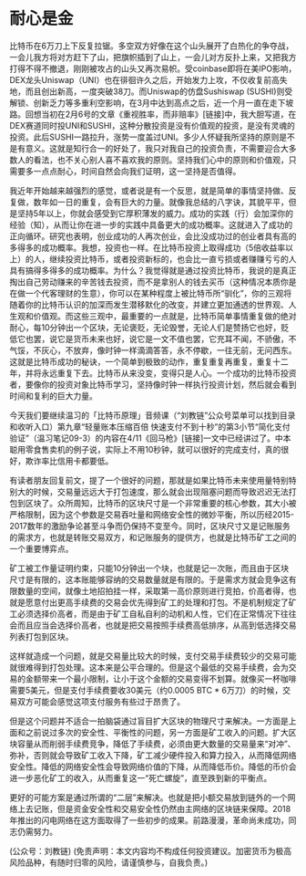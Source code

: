 # 耐心是金

比特币在6万刀上下反复拉锯。多空双方好像在这个山头展开了白热化的争夺战，一会儿我方将对方赶下了山，把旗帜插到了山上，一会儿对方反扑上来，又把我方打得不得不撤退，刚刚被攻占的山头又再次易帜。受coinbase即将在美IPO影响，DEX龙头Uniswap（UNI）也在徘徊许久之后，开始发力上攻，不仅收复前高失地，而且创出新高，一度突破38刀。而Uniswap的仿盘Sushiswap \(SUSHI\)则受解锁、创新乏力等多重利空影响，在3月中达到高点之后，近一个月一直在走下坡路。回想当初在2月6号的文章《重视胜率，而非赔率》\[链接\]中，我大胆写道，在DEX赛道同时投UNI和SUSHI，这种分散投资是没有价值观的投资，​是没有灵魂的投资。此后SUSHI一路拉升，涨势一度盖过UNI。多少人怀疑我所坚持的原则是不是有意义。这就是知行合一的好处了，我只对我自己的投资负责，不需要迎合大多数人的看法，也不关心别人喜不喜欢我的原则。坚持我们心中的原则和价值观，只需要多一点点耐心，时间自然会向我们证明，这一坚持是否值得。

我近年开始越来越强烈的感觉，或者说是有一个反思，就是简单的事情坚持做、反复做，数年如一日的重复，会有巨大的力量。就像我总结的八字诀，其貌平平，但是坚持5年以上，你就会感受到它厚积薄发的威力。成功的实践（行）会加深你的经验（知），从而让你在进一步的实践中具备更大的成功概率。这就进入了成功的正向循环。研究也表明，创业成功的人再次创业，会比没成功过的创业者具有高的多得多的成功概率。我想，投资也一样。在比特币投资上取得成功（5倍收益率以上）的人，继续投资比特币，或者投资新标的，也会比一直亏损或者赚赚亏亏的人具有搞得多得多的成功概率。为什么？我觉得就是通过投资比特币，我说的是真正掏出自己劳动赚来的辛苦钱去投资，而不是拿别人的钱去买币（这种情况本质你是在做一个代客理财的生意），你可以在某种程度上被比特币所“驯化”，你的三观将随着你的比特币认识的加深而发生潜移默化的改变，并建立更加通透的世界观、人生观和价值观。而这些三观中，最重要的一点就是，比特币简单事情重复做的绝对耐心，每10分钟出一个区块，无论褒贬，无论毁誉，无论人们是赞扬它也好，贬低它也罢，说它是货币未来也好，说它是一文不值也罢，它充耳不闻，不骄傲，不气馁，不灰心，不放弃，像时钟一样滴滴答答，永不停歇，一往无前，无问西东。这就是比特币成功的秘诀，一个简单到极致的动作，重复重复再重复，重复十二年，并将永远重复下去。比特币从来没变，变得只是人心。一个成功的比特币投资者，要像你的投资对象比特币学习，坚持像时钟一样执行投资计划，然后就会看到时间和复利的巨大力量。

今天我们要继续温习的「比特币原理」音频课（“刘教链”公众号菜单可以找到目录和收听入口）第九章“轻量账本压缩百倍 快速支付不到十秒”的第3小节“简化支付验证”（温习笔记09-3）的内容在4/11《回马枪》\[链接\]一文中已经讲过了。中本聪用零食售卖机的例子说，实际上不用10秒钟，就可以很好的完成支付，真的很好，欺诈率比信用卡都要低。

有读者朋友回复前文，提了一个很好的问题，那就是如果比特币未来使用量特别特别大的时候，交易量远远大于打包速度，那么就会出现阻塞问题而导致迟迟无法打包到区块了。众所周知，比特币的区块尺寸是一个非常重要的核心参数，其大小被严格限制，因为这个参数是交易吞吐量和网络安全性的微妙平衡，所以历经2015-2017数年的激励争论甚至斗争而仍保持不变至今。同时，区块尺寸又是记账服务的需求方，也就是转账交易双方，和记账服务的提供方，也就是比特币矿工之间的一个重要博弈点。

矿工被工作量证明约束，只能10分钟出一个块，也就是记一次账，而且由于区块尺寸是有限的，这本账能够容纳的交易数量就是有限的。于是需求方就会竞争这有限数量的空间，就像土地招拍挂一样，采取第一高价原则进行竞拍，价高者得，也就是愿意付出更高手续费的交易会优先得到矿工的处理和打包。不是机制规定了矿工必须选择价高者，而是由于矿工自私自利的动机和人性，它们在正常情况下往往会而且应当会选择价高者，也就是把交易按照手续费高低排序，从高到低选择交易列表打包到区块。

这样就造成一个问题，就是交易量比较大的时候，支付交易手续费较少的交易可能就很难得到打包处理。这本来是公平合理的。但是这个最低的交易手续费，会为交易的金额带来一个最小限制，让小于这个金额的交易变得不划算。就像买一杯咖啡需要5美元，但是支付手续费要收30美元（约0.0005 BTC \* 6万刀）的时候，交易双方可能会感觉这项支付服务有些过于昂贵了。

但是这个问题并不适合一拍脑袋通过盲目扩大区块的物理尺寸来解决。一方面是上面和之前说过多次的安全性、平衡性的问题，另一方面是矿工收入的问题。扩大区块容量从而削弱手续费竞争，降低了手续费，必须由更大数量的交易量来“对冲”、弥补，否则就会导致矿工收入下降，矿工减少硬件投入和算力投入，从而降低网络安全性。降低的网络安全性会导致网络价值的下降，从而降低币价。降低的币价会进一步恶化矿工的收入，从而重复这一“死亡螺旋”，直至跌到新的平衡点。

更好的可能方案是通过所谓的“二层”来解决。也就是把小额交易放到链外的一个网络上去记账，但是资金安全性和交易安全性仍然由主网络的区块链来保障。2018年推出的闪电网络在这方面取得了一些初步的成果。前路漫漫，革命尚未成功，同志仍需努力。

\(公众号：刘教链\)  \(免责声明：本文内容均不构成任何投资建议。加密货币为极高风险品种，有随时归零的风险，请谨慎参与，自我负责。\)

